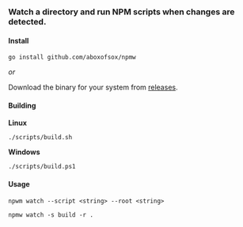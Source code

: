 ### Watch a directory and run NPM scripts when changes are detected.

#### Install
`go install github.com/aboxofsox/npmw`

*or*

Download the binary for your system from [releases](https://github.com/aboxofsox/npmw/releases).

#### Building
**Linux**

`./scripts/build.sh`

**Windows**

`./scripts/build.ps1`

#### Usage
`npwm watch --script <string> --root <string>`

`npmw watch -s build -r .`